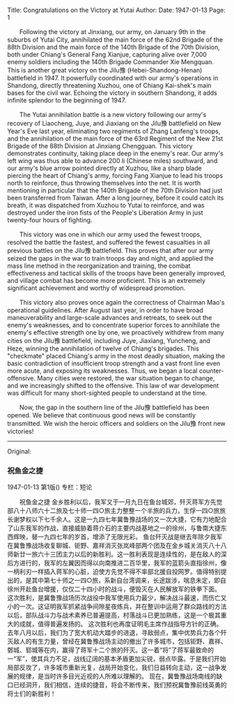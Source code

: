 Title: Congratulations on the Victory at Yutai
Author:
Date: 1947-01-13
Page: 1

　　Following the victory at Jinxiang, our army, on January 9th in the suburbs of Yutai City, annihilated the main force of the 62nd Brigade of the 88th Division and the main force of the 140th Brigade of the 70th Division, both under Chiang's General Fang Xianjue, capturing alive over 7,000 enemy soldiers including the 140th Brigade Commander Xie Mengquan. This is another great victory on the Jilu豫 (Hebei-Shandong-Henan) battlefield in 1947. It powerfully coordinated with our army's operations in Shandong, directly threatening Xuzhou, one of Chiang Kai-shek's main bases for the civil war. Echoing the victory in southern Shandong, it adds infinite splendor to the beginning of 1947.

　　The Yutai annihilation battle is a new victory following our army's recovery of Liaocheng, Juye, and Jiaxiang on the Jilu豫 battlefield on New Year's Eve last year, eliminating two regiments of Zhang Lanfeng's troops, and the annihilation of the main force of the 63rd Regiment of the New 21st Brigade of the 88th Division at Jinxiang Chengguan. This victory demonstrates continuity, taking place deep in the enemy's rear. Our army's left wing was thus able to advance 200 li (Chinese miles) southward, and our army's blue arrow pointed directly at Xuzhou, like a sharp blade piercing the heart of Chiang's army, forcing Fang Xianjue to lead his troops north to reinforce, thus throwing themselves into the net. It is worth mentioning in particular that the 140th Brigade of the 70th Division had just been transferred from Taiwan. After a long journey, before it could catch its breath, it was dispatched from Xuzhou to Yutai to reinforce, and was destroyed under the iron fists of the People's Liberation Army in just twenty-four hours of fighting.

　　This victory was one in which our army used the fewest troops, resolved the battle the fastest, and suffered the fewest casualties in all previous battles on the Jilu豫 battlefield. This proves that after our army seized the gaps in the war to train troops day and night, and applied the mass line method in the reorganization and training, the combat effectiveness and tactical skills of the troops have been generally improved, and village combat has become more proficient. This is an extremely significant achievement and worthy of widespread promotion.

　　This victory also proves once again the correctness of Chairman Mao's operational guidelines. After August last year, in order to have broad maneuverability and large-scale advances and retreats, to seek out the enemy's weaknesses, and to concentrate superior forces to annihilate the enemy's effective strength one by one, we proactively withdrew from many cities on the Jilu豫 battlefield, including Juye, Jiaxiang, Yuncheng, and Heze, winning the annihilation of twelve of Chiang's brigades. This "checkmate" placed Chiang's army in the most deadly situation, making the basic contradiction of insufficient troop strength and a vast front line even more acute, and exposing its weaknesses. Thus, we began a local counter-offensive. Many cities were restored, the war situation began to change, and we increasingly shifted to the offensive. This law of war development was difficult for many short-sighted people to understand at the time.

　　Now, the gap in the southern line of the Jilu豫 battlefield has been opened. We believe that continuous good news will be constantly transmitted. We wish the heroic officers and soldiers on the Jilu豫 front new victories!



<hr /> 

Original: 


### 祝鱼金之捷

1947-01-13
第1版()
专栏：短论

　　祝鱼金之捷
    金乡胜利以后，我军又于一月九日在鱼台城郊，歼灭蒋军方先觉部八十八师六十二旅及七十师一四○旅主力整整一个半旅的兵力，生俘一四○旅旅长谢梦权以下七千余人。这是一九四七年冀鲁豫战场的又一次大捷，它有力地配合了山东我军的作战，直接威胁着蒋介石的主要内战基地之一的徐州，与鲁南大捷东西辉映，替一九四七年的岁首，增添了无限光彩。
    鱼台歼灭战是继去年除夕我军在冀鲁豫战场收复聊城、钜野、嘉祥消灭张岚峰部两个团及在金乡城关消灭八十八师新廿一旅六十三团主力以后的新胜利。这一胜利表现是连续性的，是在敌人的深后方进行的，我军的左翼因而得以向南推进二百华里，我军的蓝箭头直指徐州，像一柄利刃一样插入蒋军的心脏，迫使方先觉不得不率部北援自投网罗。值得特别提出的，是其中第七十师之一四○旅，系新自台湾调来，长途跋涉，喘息未定，即自徐州开赴鱼台增援，仅仅二十四小时的战斗，便毁灭在人民解放军的铁拳下面。
    这次胜利，是冀鲁豫战场历次战役中我军使用兵力最少，解决战斗最速，而伤亡又小的一次。这证明我军抓紧战争间隙星夜练兵，并在整训中运用了群众路线的方法以后，部队战斗力与战术素养已普遍提高，村落战斗已更加熟练，这是一个极其重大的成就，值得普遍发扬的。
    这次胜利也再度证明毛主席作战指导方针的正确。去年八月以后，我们为了宽大机动大踏步的进退，寻敌弱点，集中优势兵力各个歼灭敌人的有生力量，曾经在冀鲁豫战场主动的撤出了许多城市，包括钜野、嘉祥、鄄城、郓城等在内，赢得了蒋军十二个旅的歼灭。这一着“将”了蒋军最致命的一“军”，使其兵力不足，战线辽阔的基本矛盾更加尖锐，弱点毕露。于是我们开始局部反攻了，许多城市重新光复，战局开始变化，我们日益转向主动，这一战争发展的规律，是当时许多目光近视的人所难以理解的。
    现在，冀鲁豫战场南线的缺口已经洞开，我们相信，连续的捷音，将会不断传来，我们预祝冀鲁豫前线英勇的将士们的新胜利！
